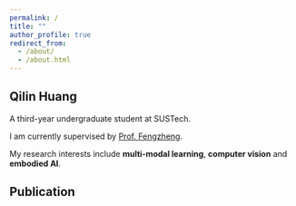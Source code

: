 ```yaml
---
permalink: /
title: ""
author_profile: true
redirect_from: 
  - /about/
  - /about.html
---
```


## Qilin Huang

A third-year undergraduate student at SUSTech.

I am currently supervised by [Prof. Fengzheng](https://faculty.sustech.edu.cn/?tagid=fengzheng).

My research interests include **multi-modal learning**, **computer vision** and **embodied AI**.

## Publication
